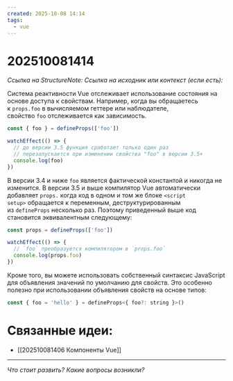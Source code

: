 ```yaml
---
created: 2025-10-08 14:14
tags:
  - vue
---
```

# 202510081414
*Ссылка на StructureNote:*
*Ссылка на исходник или контекст (если есть):* 

Система реактивности Vue отслеживает использование состояния на основе доступа к свойствам. Например, когда вы обращаетесь к `props.foo` в вычисляемом геттере или наблюдателе, свойство `foo` отслеживается как зависимость.
```js
const { foo } = defineProps(['foo'])

watchEffect(() => {
  // до версии 3.5 функция сработает только один раз
  // перезапускается при изменении свойства "foo" в версии 3.5+
  console.log(foo)
})
```
В версии 3.4 и ниже `foo` является фактической константой и никогда не изменится. В версии 3.5 и выше компилятор Vue автоматически добавляет `props.` когда код в одном и том же блоке `<script setup>` обращается к переменным, деструктурированным из `defineProps` несколько раз. Поэтому приведенный выше код становится эквивалентным следующему:
```js
const props = defineProps(['foo'])

watchEffect(() => {
  // `foo` преобразуется компилятором в `props.foo`
  console.log(props.foo)
})
```
Кроме того, вы можете использовать собственный синтаксис JavaScript для объявления значений по умолчанию для свойств. Это особенно полезно при использовании объявления свойств на основе типов:
```js
const { foo = 'hello' } = defineProps<{ foo?: string }>()
```
# Связанные идеи:
* [[202510081406 Компоненты Vue]]
---

*Что стоит развить? Какие вопросы возникли?*